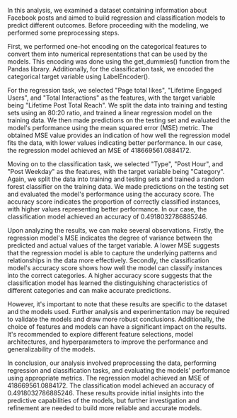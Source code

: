 In this analysis, we examined a dataset containing information about Facebook posts and aimed to build regression and classification models to predict different outcomes. Before proceeding with the modeling, we performed some preprocessing steps.

First, we performed one-hot encoding on the categorical features to convert them into numerical representations that can be used by the models. This encoding was done using the get_dummies() function from the Pandas library. Additionally, for the classification task, we encoded the categorical target variable using LabelEncoder().

For the regression task, we selected "Page total likes", "Lifetime Engaged Users", and "Total Interactions" as the features, with the target variable being "Lifetime Post Total Reach". We split the data into training and testing sets using an 80:20 ratio, and trained a linear regression model on the training data. We then made predictions on the testing set and evaluated the model's performance using the mean squared error (MSE) metric. The obtained MSE value provides an indication of how well the regression model fits the data, with lower values indicating better performance. In our case, the regression model achieved an MSE of 418669561.0884172.

Moving on to the classification task, we selected "Type", "Post Hour", and "Post Weekday" as the features, with the target variable being "Category". Again, we split the data into training and testing sets and trained a random forest classifier on the training data. We made predictions on the testing set and evaluated the model's performance using the accuracy score. The accuracy score indicates the proportion of correctly classified instances, with higher values representing better performance. In our case, the classification model achieved an accuracy of 0.4918032786885246.

Upon analyzing the results, we can make several observations. Firstly, the regression model's MSE indicates the degree of variance between the predicted and actual values of the target variable. A lower MSE suggests that the regression model is able to capture the underlying patterns and relationships in the data more effectively. Secondly, the classification model's accuracy score shows how well the model can classify instances into the correct categories. A higher accuracy score suggests that the classification model has learned the distinguishing characteristics of different categories and can make accurate predictions.

However, it's important to note that these results are specific to the dataset and the models used. Further analysis and experimentation may be required to validate the models and draw more robust conclusions. Additionally, the choice of features and models can have a significant impact on the results. It's recommended to explore different feature selections, model architectures, and hyperparameters to improve the performance and generalizability of the models.

In conclusion, our analysis involved preprocessing the data, performing regression and classification tasks, and evaluating the models' performance using appropriate metrics. The regression model achieved an MSE of 418669561.0884172. The classification model achieved an accuracy of 0.4918032786885246. These results provide initial insights into the predictive capabilities of the models, but further investigation and refinement are needed to build more reliable and accurate models.
